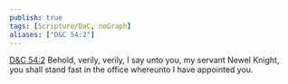 ```yaml
---
publish: true
tags: [Scripture/DaC, noGraph]
aliases: ["D&C 54:2"]
---
```

[D&C 54:2](https://churchofjesuschrist.org/study/scriptures/dc-testament/dc/54?lang=eng&id=p2#p2) Behold, verily, verily, I say unto you, my servant Newel Knight, you shall stand fast in the office whereunto I have appointed you.
